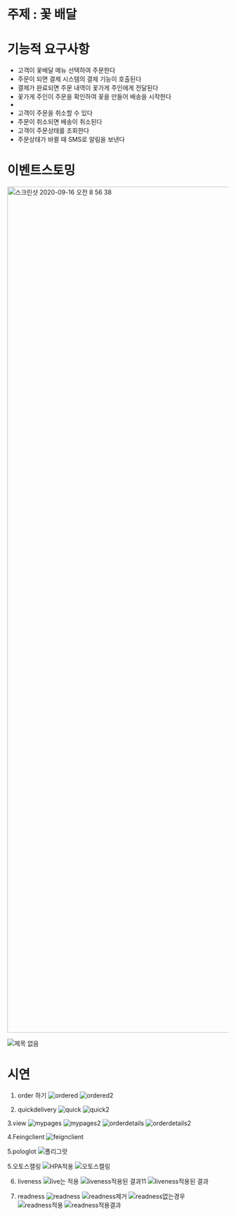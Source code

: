 # 주제 : 꽃 배달 

# 기능적 요구사항
- 고객이 꽃배달 메뉴 선택하여 주문한다
- 주문이 되면 결제 시스템의 결제 기능이 호출된다
- 결제가 완료되면 주문 내역이 꽃가게 주인에게 전달된다
- 꽃가게 주인이 주문을 확인하여 꽃을 만들어 배송을 시작한다
- 
- 고객이 주문을 취소할 수 있다
- 주문이 취소되면 배송이 취소된다
- 고객이 주문상태를 조회한다
- 주문상태가 바뀔 때 SMS로 알림을 보낸다

# 이벤트스토밍
<img width="1920" alt="스크린샷 2020-09-16 오전 8 56 38" src="https://user-images.githubusercontent.com/29944530/93278534-ee013880-f7ff-11ea-8787-86510a5ddacc.png">


![제목 없음](https://user-images.githubusercontent.com/68719232/93425919-f63b9f80-f8f5-11ea-9faf-919ec4226530.jpg)

# 시연
1. order 하기
![ordered](https://user-images.githubusercontent.com/68719232/93425286-a01a2c80-f8f4-11ea-989b-a9deef1a7e8e.jpg)
![ordered2](https://user-images.githubusercontent.com/68719232/93425312-adcfb200-f8f4-11ea-816e-3219e5200e87.jpg)

2. quickdelivery
![quick](https://user-images.githubusercontent.com/68719232/93425328-b58f5680-f8f4-11ea-86db-db25150618dc.jpg)
![quick2](https://user-images.githubusercontent.com/68719232/93425333-b7591a00-f8f4-11ea-8ecf-1f6a94198c81.jpg)

3.view
![mypages](https://user-images.githubusercontent.com/68719232/93425371-cd66da80-f8f4-11ea-9316-bd6739ab1115.jpg)
![mypages2](https://user-images.githubusercontent.com/68719232/93425378-cf309e00-f8f4-11ea-9ece-460e5fc12736.jpg)
![orderdetails](https://user-images.githubusercontent.com/68719232/93425386-d2c42500-f8f4-11ea-9e7f-0c3e0226042e.jpg)
![orderdetails2](https://user-images.githubusercontent.com/68719232/93425388-d48de880-f8f4-11ea-962e-cb5536e66a20.jpg)

4.Feingclient
![feignclient](https://user-images.githubusercontent.com/68719232/93425403-dbb4f680-f8f4-11ea-81d0-7ac4d985390f.jpg)

5.pologlot
![폴리그랏](https://user-images.githubusercontent.com/68719232/93425440-f1c2b700-f8f4-11ea-9f64-a347666572b5.jpg)

5.오토스캘링
![HPA적용](https://user-images.githubusercontent.com/68719232/93425508-1880ed80-f8f5-11ea-8368-7feb3c144a07.jpg)
![오토스캘링](https://user-images.githubusercontent.com/68719232/93425449-f7b89800-f8f4-11ea-9f5c-eca83658a715.jpg)

6. liveness
![live는 적용](https://user-images.githubusercontent.com/68719232/93425540-2c2c5400-f8f5-11ea-8eee-48f399a839c9.jpg)
![liveness적용된 결과11](https://user-images.githubusercontent.com/68719232/93425481-0dc65880-f8f5-11ea-813a-2eed7f1b1a85.jpg)
![liveness적용된 결과](https://user-images.githubusercontent.com/68719232/93425486-1028b280-f8f5-11ea-8c15-86272b973b3b.jpg)

7. readness
![readness](https://user-images.githubusercontent.com/68719232/93425586-449c6e80-f8f5-11ea-8ad5-f066c489acf6.jpg)
![readness제거](https://user-images.githubusercontent.com/68719232/93425602-4bc37c80-f8f5-11ea-858f-f9359f61eacc.jpg)
![readness없는경우](https://user-images.githubusercontent.com/68719232/93425621-54b44e00-f8f5-11ea-83ec-48aa7d18fe41.jpg)
![readness적용](https://user-images.githubusercontent.com/68719232/93425635-5aaa2f00-f8f5-11ea-9732-6522b717b46d.jpg)
![readness적용결과](https://user-images.githubusercontent.com/68719232/93425645-5f6ee300-f8f5-11ea-9ce1-929e92eded10.jpg)

